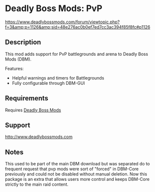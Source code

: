 Deadly Boss Mods: PvP
=====================
https://www.deadlybossmods.com/forum/viewtopic.php?f=3&amp;p=1126&amp;sid=48e276ac0b0ef7ed7cc3ac394f85f8fc#p1126

Description
-----------
This mod adds support for PvP battlegrounds and arena to Deadly Boss Mods (DBM).

Features:
* Helpful warnings and timers for Battlegrounds
* Fully configurable through DBM-GUI

Requirements
------------
Requires [Deadly Boss Mods](http://wow.curse.com/downloads/wow-addons/details/deadly-boss-mods.aspx)

Support
-------
http://www.deadlybossmods.com

Notes
-----
This used to be part of the main DBM download but was separated do to frequent request that pvp mods were sort of "forced" in DBM-Core previously and could not be disabled without manual deletion. Now this package is an extra that allows users more control and keeps DBM-Core strictly to the main raid content.